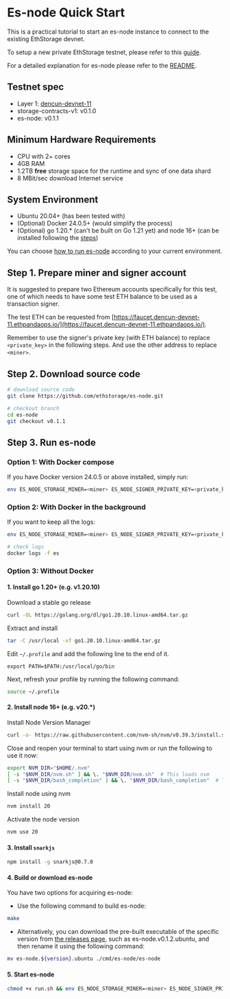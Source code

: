 # Es-node Quick Start
This is a practical tutorial to start an es-node instance to connect to the existing EthStorage devnet. 

To setup a new private EthStorage testnet, please refer to this [guide](/SETUP.md). 

For a detailed explanation for es-node please refer to the [README](/README.md). 

## Testnet spec
- Layer 1: [dencun-devnet-11](https://dencun-devnet-11.ethpandaops.io/)
- storage-contracts-v1: v0.1.0
- es-node: v0.1.1

## Minimum Hardware Requirements 
 - CPU with 2+ cores
 - 4GB RAM
 - 1.2TB **free** storage space for the runtime and sync of one data shard
 - 8 MBit/sec download Internet service

## System Environment
 - Ubuntu 20.04+ (has been tested with)
 - (Optional) Docker 24.0.5+ (would simplify the process)
 - (Optional) go 1.20.* (can't be built on Go 1.21 yet) and node 16+ (can be installed following the [steps](#1-install-go-120-eg-v1213))

You can choose [how to run es-node](#step-3-run-es-node) according to your current environment.
## Step 1. Prepare miner and signer account
It is suggested to prepare two Ethereum accounts specifically for this test, one of which needs to have some test ETH balance to be used as a transaction signer.

The test ETH can be requested from [https://faucet.dencun-devnet-11.ethpandaops.io/](https://faucet.dencun-devnet-11.ethpandaops.io/). 

Remember to use the signer's private key (with ETH balance) to replace `<private_key>` in the following steps. And use the other address to replace `<miner>`.

## Step 2. Download source code
```sh
# download source code
git clone https://github.com/ethstorage/es-node.git

# checkout branch
cd es-node
git checkout v0.1.1
```
## Step 3. Run es-node

### Option 1: With Docker compose
If you have Docker version 24.0.5 or above installed, simply run:
```sh
env ES_NODE_STORAGE_MINER=<miner> ES_NODE_SIGNER_PRIVATE_KEY=<private_key> docker compose up 
```
### Option 2: With Docker in the background
If you want to keep all the logs:
```sh
env ES_NODE_STORAGE_MINER=<miner> ES_NODE_SIGNER_PRIVATE_KEY=<private_key> ./run-docker.sh

# check logs
docker logs -f es 
```
### Option 3: Without Docker

#### 1. Install go 1.20+ (e.g. v1.20.10)

Download a stable go release
```sh
curl -OL https://golang.org/dl/go1.20.10.linux-amd64.tar.gz
```
Extract and install
```sh
tar -C /usr/local -xf go1.20.10.linux-amd64.tar.gz
```
Edit `~/.profile` and add the following line to the end of it.
```
export PATH=$PATH:/usr/local/go/bin
```
Next, refresh your profile by running the following command:
```sh
source ~/.profile
```
#### 2. Install node 16+ (e.g. v20.*)

Install Node Version Manager
```sh
curl -o- https://raw.githubusercontent.com/nvm-sh/nvm/v0.39.3/install.sh | bash
```
Close and reopen your terminal to start using nvm or run the following to use it now:
```sh
export NVM_DIR="$HOME/.nvm"
[ -s "$NVM_DIR/nvm.sh" ] && \. "$NVM_DIR/nvm.sh"  # This loads nvm
[ -s "$NVM_DIR/bash_completion" ] && \. "$NVM_DIR/bash_completion"  # This loads nvm bash_completion
```
Install node using nvm
```sh
nvm install 20
```
Activate the node version
```sh
nvm use 20
```
#### 3. Install `snarkjs`
```sh
npm install -g snarkjs@0.7.0
```
#### 4. Build or download es-node
You have two options for acquiring es-node:

- Use the following command to build es-node:
```sh
make 
```
- Alternatively, you can download the pre-built executable of the specific version from  [the releases page](https://github.com/ethstorage/es-node/releases), such as es-node.v0.1.2.ubuntu, and then rename it using the following command:
```sh
mv es-node.${version}.ubuntu ./cmd/es-node/es-node
```
#### 5. Start es-node
```sh
chmod +x run.sh && env ES_NODE_STORAGE_MINER=<miner> ES_NODE_SIGNER_PRIVATE_KEY=<private_key> ./run.sh
```